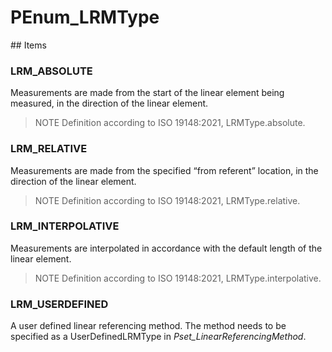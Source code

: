 # PEnum_LRMType

<!-- end of definition -->## Items

### LRM_ABSOLUTE
Measurements are made from the start of the linear element being measured, in the direction of the linear element.

> NOTE Definition according to ISO 19148:2021, LRMType.absolute.

### LRM_RELATIVE
Measurements are made from the specified “from referent” location, in the direction of the linear element.

> NOTE Definition according to ISO 19148:2021, LRMType.relative.

### LRM_INTERPOLATIVE
Measurements are interpolated in accordance with the default length of the linear element.

> NOTE Definition according to ISO 19148:2021, LRMType.interpolative.

### LRM_USERDEFINED
A user defined linear referencing method. The method needs to be specified as a UserDefinedLRMType in _Pset_LinearReferencingMethod_.
